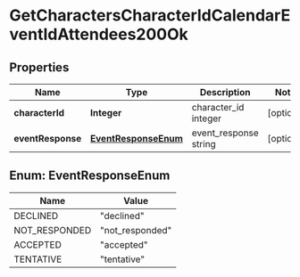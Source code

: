 
# GetCharactersCharacterIdCalendarEventIdAttendees200Ok

## Properties
Name | Type | Description | Notes
------------ | ------------- | ------------- | -------------
**characterId** | **Integer** | character_id integer |  [optional]
**eventResponse** | [**EventResponseEnum**](#EventResponseEnum) | event_response string |  [optional]


<a name="EventResponseEnum"></a>
## Enum: EventResponseEnum
Name | Value
---- | -----
DECLINED | &quot;declined&quot;
NOT_RESPONDED | &quot;not_responded&quot;
ACCEPTED | &quot;accepted&quot;
TENTATIVE | &quot;tentative&quot;




